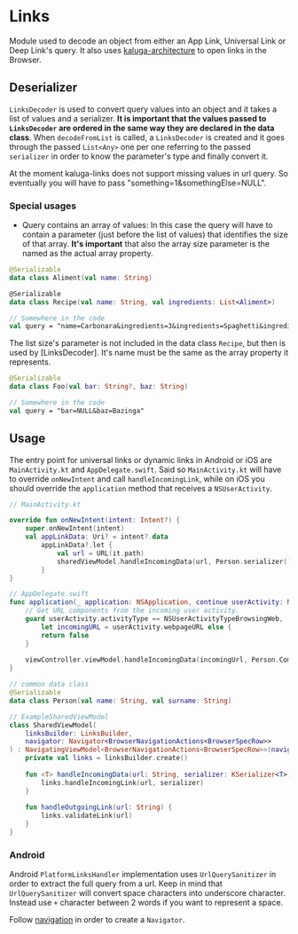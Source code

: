 # Links

Module used to decode an object from either an App Link, Universal Link or Deep Link's query. It also uses [kaluga-architecture](https://github.com/splendo/kaluga/tree/master/architecture) to open links in the Browser.

## Deserializer
`LinksDecoder` is used to convert query values into an object and it takes a list of values and a serializer. **It is important that the values passed to `LinksDecoder` are ordered in the same way they are declared in the data class**.
When `decodeFromList` is called, a `LinksDecoder` is created and it goes through the passed `List<Any>` one per one referring to the passed `serializer` in order to know the parameter's type and finally convert it.

At the moment kaluga-links does not support missing values in url query. So eventually you will have to pass "something=1&somethingElse=NULL".
### Special usages
- Query contains an array of values: In this case the query will have to contain a parameter (just before the list of values) that identifies the size of that array. **It's important** that also the array size parameter is the named as the actual array property.

``` kotlin
@Serializable 
data class Aliment(val name: String)

@Serializable 
data class Recipe(val name: String, val ingredients: List<Aliment>)

// Somewhere in the code
val query = "name=Carbonara&ingredients=3&ingredients=Spaghetti&ingredients=Bacon&ingredients=Egg"
```
The list size's parameter is not included in the data class `Recipe`, but then is used by [LinksDecoder]. It's name must be the same as the array property it represents.
```kotlin
@Serializable
data class Foo(val bar: String?, baz: String)

// Somewhere in the code
val query = "bar=NULL&baz=Bazinga"
```

## Usage

The entry point for universal links or dynamic links in Android or iOS are `MainActivity.kt` and `AppDelegate.swift`. 
Said so `MainActivity.kt` will have to override `onNewIntent` and call `handleIncomingLink`, while on iOS you should override the `application` method that receives a `NSUserActivity`.


``` kotlin
// MainActivity.kt

override fun onNewIntent(intent: Intent?) {
    super.onNewIntent(intent)
    val appLinkData: Uri? = intent?.data
		appLinkData?.let {
		    val url = URL(it.path)
		    sharedViewModel.handleIncomingData(url, Person.serializer())
		}	
}
```

``` swift
// AppDelegate.swift
func application(_ application: NSApplication, continue userActivity: NSUserActivity, restorationHandler: @escaping ([NSUserActivityRestoring]) -> Void) -> Bool {
    // Get URL components from the incoming user activity.
    guard userActivity.activityType == NSUserActivityTypeBrowsingWeb,
        let incomingURL = userActivity.webpageURL else {
        return false
    }
    
    viewController.viewModel.handleIncomingData(incomingUrl, Person.Companion.serializer())
}
```



``` kotlin
// common data class
@Serializable
data class Person(val name: String, val surname: String)

// ExampleSharedViewModel
class SharedViewModel(
    linksBuilder: LinksBuilder,
    navigator: Navigator<BrowserNavigationActions<BrowserSpecRow>>
) : NavigatingViewModel<BrowserNavigationActions<BrowserSpecRow>>(navigator) {
    private val links = linksBuilder.create()
    
    fun <T> handleIncomingData(url: String, serializer: KSerializer<T>) {
        links.handleIncomingLink(url, serializer)
    }
    
    fun handleOutgoingLink(url: String) {
        links.validateLink(url)
    }
}
```

### Android
Android `PlatformLinksHandler` implementation uses `UrlQuerySanitizer` in order to extract the full query from a url. Keep in mind that `UrlQuerySanitizer`
will convert space characters into underscore character. Instead use `+` character between 2 words if you want to represent a space.

Follow [navigation](https://github.com/splendo/kaluga/tree/master/architecture#navigation) in order to create a `Navigator`.